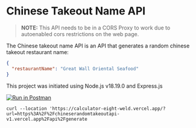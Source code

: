 # Chinese Takeout Name API

> **NOTE:** This API needs to be in a CORS Proxy to work due to autoenabled cors restrictions on the web page.

The Chinese takeout name API is an API that generates a random chinese takeout restaurant name:

```json
{
  "restaurantName": "Great Wall Oriental Seafood"
}
```
This project was initiated using Node.js v18.19.0 and Express.js


[![Run in Postman](https://run.pstmn.io/button.svg)](https://www.postman.com/spacecraft-engineer-38000999/workspace/takeout-api)
```shell 
curl --location 'https://calculator-eight-weld.vercel.app/?url=https%3A%2F%2Fchineserandomtakeoutapi-v1.vercel.app%2Fapi%2Fgenerate
```
